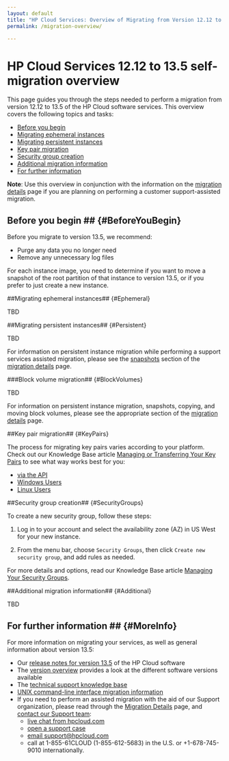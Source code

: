 ```yaml
---
layout: default
title: "HP Cloud Services: Overview of Migrating from Version 12.12 to 13.5"
permalink: /migration-overview/

---
```

# HP Cloud Services 12.12 to 13.5 self-migration overview

This page guides you through the steps needed to perform a migration from version 12.12 to 13.5 of the HP Cloud software services.  This overview covers the following topics and tasks:

* [Before you begin](#BeforeYouBegin)
* [Migrating ephemeral instances](#Ephermeral)
* [Migrating persistent instances](#Persistent)
* [Key pair migration](#KeyPairs)
* [Security group creation](#SecurityGroups)
* [Additional migration information](#Additional)
* [For further information](#MoreInfo)

**Note**:  Use this overview in conjunction with the information on the [migration details](/migration-details/) page if you are planning on performing a customer support-assisted migration.  


## Before you begin ## {#BeforeYouBegin}

Before you migrate to version 13.5, we recommend:

* Purge any data you no longer need
* Remove any unnecessary log files

For each instance image, you need to determine if you want to move a snapshot of the root partition of that instance to version 13.5, or if you prefer to just create a new instance.


##Migrating ephemeral instances## {#Ephemeral}

TBD


##Migrating persistent instances## {#Persistent}

TBD

For information on persistent instance migration while performing a support services assisted migration, please see the [snapshots](/migration-details/) section of the [migration details](/migration-details/) page. 


###Block volume migration## {#BlockVolumes}

TBD

For information on persistent instance migration, snapshots, copying, and moving block volumes, please see the appropriate section of the [migration details](/migration-details/) page.  


##Key pair migration## {#KeyPairs}

The process for migrating key pairs varies according to your platform.  Check out our Knowledge Base article [Managing or Transferring Your Key Pairs](https://community.hpcloud.com/article/migrating-or-transferring-your-key-pairs) to see what way works best for you:

* [via the API](https://community.hpcloud.com/article/migrating-or-transferring-your-key-pairs#keyapi)
* [Windows Users](https://community.hpcloud.com/article/migrating-or-transferring-your-key-pairs#keywin)
* [Linux Users](https://community.hpcloud.com/article/migrating-or-transferring-your-key-pairs#keylinux)


##Security group creation## {#SecurityGroups}

To create a new security group, follow these steps:

1. Log in to your account and select the availability zone (AZ) in US West for your new instance.

2. From the menu bar, choose `Security Groups`, then click `Create new security group`, and add rules as needed.

For more details and options, read our Knowledge Base article [Managing Your Security Groups](https://community.hpcloud.com/article/managing-your-security-groups-135).


##Additional migration information## {#Additional}

TBD


## For further information ## {#MoreInfo}

For more information on migrating your services, as well as general information about version 13.5:

* Our [release notes for version 13.5](/release-notes/) of the HP Cloud software
* The [version overview](/version-overview/) provides a look at the different software versions available
* The [technical support knowledge base](https://community.hpcloud.com)
* [UNIX command-line interface migration information](/cli/unix/articles/migration/)
* If you need to perform an assisted migration with the aid of our Support organization, please read through the [Migration Details](/migration-details/) page, and [contact our Support team](https://www.hpcloud.com/contact_us):
    - [live chat from hpcloud.com](https://account.hpcloud.com/cases#support_chat)
    - [open a support case](https://account.hpcloud.com/cases)
    - [email support@hpcloud.com](mailto:support@hpcloud.com)
    - call at 1-855-61CLOUD (1-855-612-5683) in the U.S. or +1-678-745-9010 internationally.
